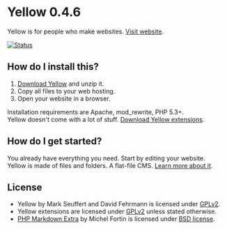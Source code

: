Yellow 0.4.6
============
Yellow is for people who make websites. [Visit website](http://datenstrom.se/yellow).

[![Status](https://travis-ci.org/markseu/yellowcms.svg)](https://travis-ci.org/markseu/yellowcms)

How do I install this?
----------------------
1. [Download Yellow](https://github.com/markseu/yellowcms/archive/master.zip) and unzip it.  
2. Copy all files to your web hosting.  
3. Open your website in a browser.

Installation requirements are Apache, mod_rewrite, PHP 5.3+.  
Yellow doesn't come with a lot of stuff. [Download Yellow extensions](https://github.com/markseu/yellowcms-extensions). 

How do I get started?
---------------------
You already have everything you need. Start by editing your website.  
Yellow is made of files and folders. A flat-file CMS. [Learn more about it](https://github.com/markseu/yellowcms-extensions/blob/master/documentation/english/README.md). 

License
-------
* Yellow by Mark Seuffert and David Fehrmann is licensed under [GPLv2](http://opensource.org/licenses/GPL-2.0).
* Yellow extensions are licensed under [GPLv2](http://opensource.org/licenses/GPL-2.0) unless stated otherwise.
* [PHP Markdown Extra](https://github.com/michelf/php-markdown) by Michel Fortin is licensed under [BSD license](http://opensource.org/licenses/BSD-3-Clause).
